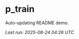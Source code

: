 # p_train

Auto-updating README demo.

<!--START_SECTION:status-->
_Last run: 2025-08-24 04:26 UTC_
<!--END_SECTION:status-->


































































































